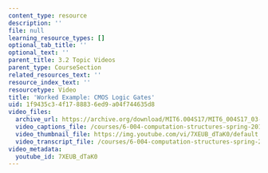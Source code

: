 ```yaml
---
content_type: resource
description: ''
file: null
learning_resource_types: []
optional_tab_title: ''
optional_text: ''
parent_title: 3.2 Topic Videos
parent_type: CourseSection
related_resources_text: ''
resource_index_text: ''
resourcetype: Video
title: 'Worked Example: CMOS Logic Gates'
uid: 1f9435c3-4f17-8883-6ed9-a04f744635d8
video_files:
  archive_url: https://archive.org/download/MIT6.004S17/MIT6_004S17_03-02-08-02_300k.mp4
  video_captions_file: /courses/6-004-computation-structures-spring-2017/2183feaeceb6590d9461c535509b50da_7XEUB_dTaK0.vtt
  video_thumbnail_file: https://img.youtube.com/vi/7XEUB_dTaK0/default.jpg
  video_transcript_file: /courses/6-004-computation-structures-spring-2017/df031f116731424872c12ac4c620f483_7XEUB_dTaK0.pdf
video_metadata:
  youtube_id: 7XEUB_dTaK0
---
```


